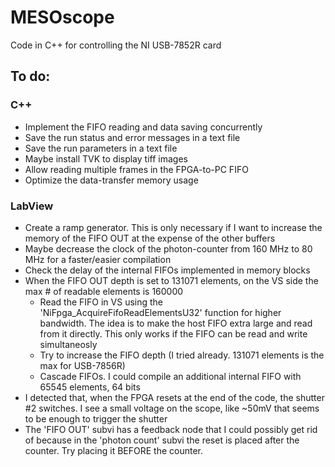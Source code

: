 # MESOscope
Code in C++ for controlling the NI USB-7852R card

## To do:
### C++
- Implement the FIFO reading and data saving concurrently
- Save the run status and error messages in a text file
- Save the run parameters in a text file
- Maybe install TVK to display tiff images
- Allow reading multiple frames in the FPGA-to-PC FIFO
- Optimize the data-transfer memory usage


### LabView
- Create a ramp generator. This is only necessary if I want to increase the memory of the FIFO OUT at the expense of the other buffers
- Maybe decrease the clock of the photon-counter from 160 MHz to 80 MHz for a faster/easier compilation
- Check the delay of the internal FIFOs implemented in memory blocks
- When the FIFO OUT depth is set to 131071 elements, on the VS side the max # of readable elements is 160000
  - Read the FIFO in VS using the 'NiFpga_AcquireFifoReadElementsU32' function for higher bandwidth. The idea is to make the host FIFO extra large and read from it directly. This only works if the FIFO can be read and write simultaneosly
  - Try to increase the FIFO depth (I tried already. 131071 elements is the max for USB-7856R)
  - Cascade FIFOs. I could compile an additional internal FIFO with 65545 elements, 64 bits
- I detected that, when the FPGA resets at the end of the code, the shutter #2 switches. I see a small voltage on the scope, like ~50mV that seems to be enough to trigger the shutter
- The 'FIFO OUT' subvi has a feedback node that I could possibly get rid of because in the 'photon count' subvi the reset is placed after the counter. Try placing it BEFORE the counter.
